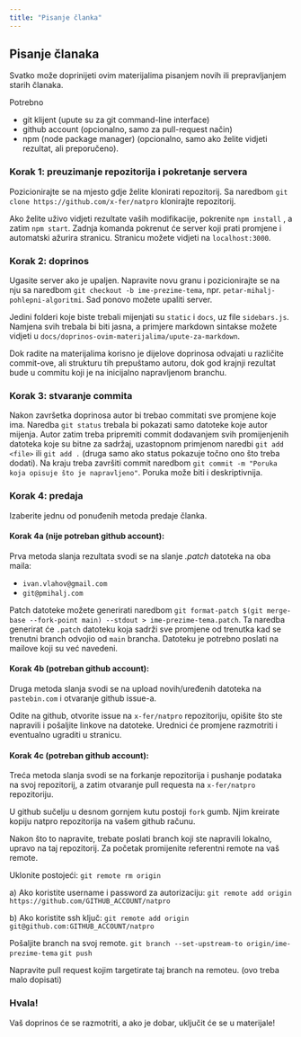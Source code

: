```yaml
---
title: "Pisanje članka"
---
```


## Pisanje članaka

Svatko može doprinijeti ovim materijalima pisanjem novih ili prepravljanjem starih članaka.

Potrebno
- git klijent (upute su za git command-line interface)
- github account (opcionalno, samo za pull-request način)
- npm (node package manager) (opcionalno, samo ako želite vidjeti rezultat, ali preporučeno).

### Korak 1: preuzimanje repozitorija i pokretanje servera

Pozicionirajte se na mjesto gdje želite klonirati repozitorij.
Sa naredbom `git clone https://github.com/x-fer/natpro`
klonirajte repozitorij.

Ako želite uživo vidjeti rezultate vaših modifikacije, pokrenite
`npm install` , a zatim `npm start`.
Zadnja komanda pokrenut će server koji prati promjene i automatski ažurira stranicu.
Stranicu možete vidjeti na `localhost:3000`.

### Korak 2: doprinos

Ugasite server ako je upaljen.
Napravite novu granu i pozicionirajte se na nju sa naredbom `git checkout -b ime-prezime-tema`,
npr. `petar-mihalj-pohlepni-algoritmi`.
Sad ponovo možete upaliti server.

Jedini folderi koje biste trebali mijenjati su `static` i `docs`, uz file `sidebars.js`.
Namjena svih trebala bi biti jasna, a primjere markdown sintakse možete vidjeti u `docs/doprinos-ovim-materijalima/upute-za-markdown`.

Dok radite na materijalima korisno je dijelove doprinosa odvajati u različite commit-ove,
ali strukturu tih prepuštamo autoru, dok god krajnji rezultat bude u commitu koji je na inicijalno napravljenom branchu.

### Korak 3: stvaranje commita

Nakon završetka doprinosa autor bi trebao commitati sve promjene koje ima.
Naredba `git status` trebala bi pokazati samo datoteke koje autor mijenja.
Autor zatim treba pripremiti commit dodavanjem svih promijenjenih datoteka koje su bitne za sadržaj,
uzastopnom primjenom naredbi `git add <file>` ili `git add .` (druga samo ako status pokazuje točno ono što treba dodati).
Na kraju treba završiti commit naredbom `git commit -m "Poruka koja opisuje što je napravljeno"`.
Poruka može biti i deskriptivnija.

### Korak 4: predaja

Izaberite jednu od ponuđenih metoda predaje članka.

#### Korak 4a (nije potreban github account):

Prva metoda slanja rezultata svodi se na slanje *.patch* datoteka na oba maila:

- `ivan.vlahov@gmail.com`
- `git@pmihalj.com`

Patch datoteke možete generirati naredbom `git format-patch $(git merge-base --fork-point main) --stdout > ime-prezime-tema.patch`.
Ta naredba generirat će `.patch` datoteku koja sadrži sve promjene od trenutka kad se trenutni branch odvojio od `main` brancha.
Datoteku je potrebno poslati na mailove koji su već navedeni.

#### Korak 4b (potreban github account):

Druga metoda slanja svodi se na upload novih/uređenih datoteka na `pastebin.com` i otvaranje github issue-a.

Odite na github, otvorite issue na `x-fer/natpro` repozitoriju, opišite što ste napravili i pošaljite linkove na datoteke.
Urednici će promjene razmotriti i eventualno ugraditi u stranicu.

#### Korak 4c (potreban github account):

Treća metoda slanja svodi se na forkanje repozitorija i pushanje podataka na svoj repozitorij, 
a zatim otvaranje pull requesta na `x-fer/natpro` repozitoriju.

U github sučelju u desnom gornjem kutu postoji `fork` gumb. Njim kreirate kopiju
natpro repozitorija na vašem github računu.

Nakon što to napravite, trebate poslati branch koji ste napravili lokalno,
upravo na taj repozitorij. Za početak promijenite referentni remote na vaš remote.

Uklonite postojeći:
`git remote rm origin`

a) Ako koristite username i password za autorizaciju:
`git remote add origin https://github.com/GITHUB_ACCOUNT/natpro`

b) Ako koristite ssh ključ:
`git remote add origin git@github.com:GITHUB_ACCOUNT/natpro`

Pošaljite branch na svoj remote.
`git branch --set-upstream-to origin/ime-prezime-tema`
`git push`

Napravite pull request kojim targetirate taj branch na remoteu.
(ovo treba malo dopisati)

### Hvala!

Vaš doprinos će se razmotriti, a ako je dobar, uključit će se u materijale!


